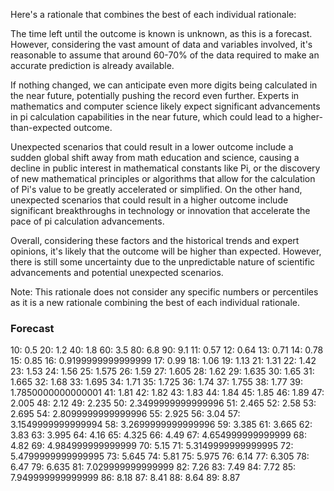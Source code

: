 Here's a rationale that combines the best of each individual rationale:

The time left until the outcome is known is unknown, as this is a forecast. However, considering the vast amount of data and variables involved, it's reasonable to assume that around 60-70% of the data required to make an accurate prediction is already available.

If nothing changed, we can anticipate even more digits being calculated in the near future, potentially pushing the record even further. Experts in mathematics and computer science likely expect significant advancements in pi calculation capabilities in the near future, which could lead to a higher-than-expected outcome.

Unexpected scenarios that could result in a lower outcome include a sudden global shift away from math education and science, causing a decline in public interest in mathematical constants like Pi, or the discovery of new mathematical principles or algorithms that allow for the calculation of Pi's value to be greatly accelerated or simplified. On the other hand, unexpected scenarios that could result in a higher outcome include significant breakthroughs in technology or innovation that accelerate the pace of pi calculation advancements.

Overall, considering these factors and the historical trends and expert opinions, it's likely that the outcome will be higher than expected. However, there is still some uncertainty due to the unpredictable nature of scientific advancements and potential unexpected scenarios.

Note: This rationale does not consider any specific numbers or percentiles as it is a new rationale combining the best of each individual rationale.

### Forecast

10: 0.5
20: 1.2
40: 1.8
60: 3.5
80: 6.8
90: 9.1
11: 0.57
12: 0.64
13: 0.71
14: 0.78
15: 0.85
16: 0.9199999999999999
17: 0.99
18: 1.06
19: 1.13
21: 1.31
22: 1.42
23: 1.53
24: 1.56
25: 1.575
26: 1.59
27: 1.605
28: 1.62
29: 1.635
30: 1.65
31: 1.665
32: 1.68
33: 1.695
34: 1.71
35: 1.725
36: 1.74
37: 1.755
38: 1.77
39: 1.7850000000000001
41: 1.81
42: 1.82
43: 1.83
44: 1.84
45: 1.85
46: 1.89
47: 2.005
48: 2.12
49: 2.235
50: 2.3499999999999996
51: 2.465
52: 2.58
53: 2.695
54: 2.8099999999999996
55: 2.925
56: 3.04
57: 3.1549999999999994
58: 3.2699999999999996
59: 3.385
61: 3.665
62: 3.83
63: 3.995
64: 4.16
65: 4.325
66: 4.49
67: 4.654999999999999
68: 4.82
69: 4.984999999999999
70: 5.15
71: 5.3149999999999995
72: 5.4799999999999995
73: 5.645
74: 5.81
75: 5.975
76: 6.14
77: 6.305
78: 6.47
79: 6.635
81: 7.029999999999999
82: 7.26
83: 7.49
84: 7.72
85: 7.949999999999999
86: 8.18
87: 8.41
88: 8.64
89: 8.87